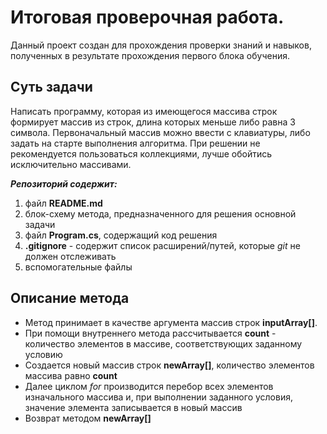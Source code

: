 # Итоговая проверочная работа.

Данный проект создан для прохождения проверки знаний и навыков, полученных в результате прохождения первого блока обучения. 

## Суть задачи

Написать программу, которая из имеющегося массива строк формирует массив из строк, длина которых меньше либо равна 3 символа. Первоначальный массив можно ввести с клавиатуры, либо задать на старте выполнения алгоритма. При решении не рекомендуется пользоваться коллекциями, лучше обойтись исключительно массивами.

_**Репозиторий содержит:**_

1. файл **README.md**
2. блок-схему метода, предназначенного для решения основной задачи
3. файл **Program.cs**, содержащий код решения
4. **.gitignore** - содержит список расширений/путей, которые *git* не должен отслеживать
5. вспомогательные файлы

## Описание метода

* Метод принимает в качестве аргумента массив строк **inputArray[]**. 
* При помощи внутреннего метода рассчитывается **count** - количество элементов в массиве, соответствующих заданному условию 
* Создается новый массив строк **newArray[]**, количество элементов массива равно **count**
* Далее циклом *for* производится перебор всех элементов изначального массива и, при выполнении заданного условия, значение элемента записывается в новый массив 
* Возврат методом **newArray[]**
